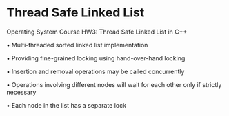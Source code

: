 # Thread Safe Linked List

Operating System Course HW3: Thread Safe Linked List in C++

• Multi-threaded sorted linked list implementation

• Providing fine-grained locking using hand-over-hand locking

• Insertion and removal operations may be called concurrently

• Operations involving different nodes will wait for each other only if strictly necessary

• Each node in the list has a separate lock
